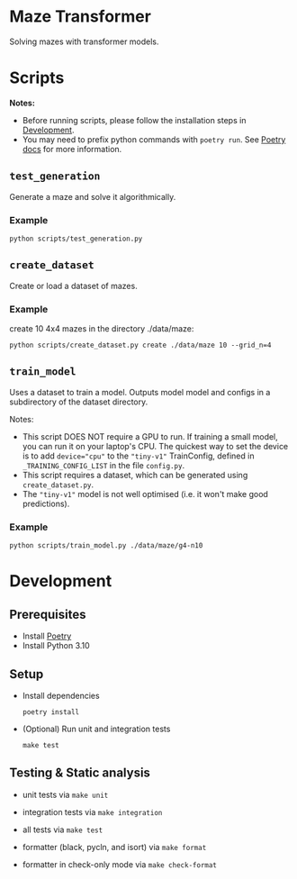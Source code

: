 # Maze Transformer

Solving mazes with transformer models.

# Scripts

**Notes:**
- Before running scripts, please follow the installation steps in [Development](#development).
- You may need to prefix python commands with `poetry run`. See [Poetry docs](https://python-poetry.org/docs) for more information.

## `test_generation`
Generate a maze and solve it algorithmically.

### Example
```
python scripts/test_generation.py
```

## `create_dataset`
Create or load a dataset of mazes.

### Example
create 10 4x4 mazes in the directory ./data/maze:
```
python scripts/create_dataset.py create ./data/maze 10 --grid_n=4
```

## `train_model`
Uses a dataset to train a model. Outputs model model and configs in a subdirectory of the dataset directory.

Notes:
* This script DOES NOT require a GPU to run. If training a small model, you can run it on your laptop's CPU. The quickest way to set the device is to add `device="cpu"` to the `"tiny-v1"` TrainConfig, defined in `_TRAINING_CONFIG_LIST` in the file `config.py`.
* This script requires a dataset, which can be generated using `create_dataset.py`.
* The `"tiny-v1"` model is not well optimised (i.e. it won't make good predictions).

### Example
```
python scripts/train_model.py ./data/maze/g4-n10
```


# Development

## Prerequisites

* Install [Poetry](https://python-poetry.org/docs/#installation)
* Install Python 3.10

## Setup

* Install dependencies
    ```
    poetry install
    ```


* (Optional) Run unit and integration tests
    ```
    make test
    ```


## Testing & Static analysis

- unit tests via `make unit`

- integration tests via `make integration`

- all tests via `make test`

- formatter (black, pycln, and isort) via `make format`

- formatter in check-only mode via `make check-format`
